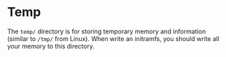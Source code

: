 # Temp

The ``temp/`` directory is for storing temporary memory and information (similar to ``/tmp/`` from Linux). When write
an initramfs, you should write all your memory to this directory.
